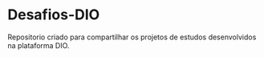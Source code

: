 # Desafios-DIO
Repositorio criado para compartilhar os projetos de estudos desenvolvidos na plataforma DIO.
